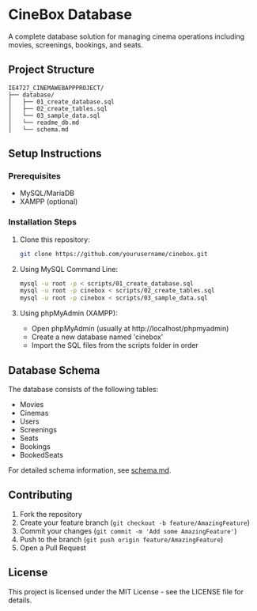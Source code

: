 # CineBox Database

A complete database solution for managing cinema operations including movies, screenings, bookings, and seats.

## Project Structure
```
IE4727_CINEMAWEBAPPPROJECT/
├── database/
│   ├── 01_create_database.sql
│   ├── 02_create_tables.sql
│   └── 03_sample_data.sql
│   └── readme_db.md
│   └── schema.md
```

## Setup Instructions

### Prerequisites
- MySQL/MariaDB
- XAMPP (optional)

### Installation Steps

1. Clone this repository:
   ```bash
   git clone https://github.com/yourusername/cinebox.git
   ```

2. Using MySQL Command Line:
   ```bash
   mysql -u root -p < scripts/01_create_database.sql
   mysql -u root -p cinebox < scripts/02_create_tables.sql
   mysql -u root -p cinebox < scripts/03_sample_data.sql
   ```

3. Using phpMyAdmin (XAMPP):
   - Open phpMyAdmin (usually at http://localhost/phpmyadmin)
   - Create a new database named 'cinebox'
   - Import the SQL files from the scripts folder in order

## Database Schema

The database consists of the following tables:
- Movies
- Cinemas
- Users
- Screenings
- Seats
- Bookings
- BookedSeats

For detailed schema information, see [schema.md](database/schema.md).

## Contributing

1. Fork the repository
2. Create your feature branch (`git checkout -b feature/AmazingFeature`)
3. Commit your changes (`git commit -m 'Add some AmazingFeature'`)
4. Push to the branch (`git push origin feature/AmazingFeature`)
5. Open a Pull Request

## License

This project is licensed under the MIT License - see the LICENSE file for details.
